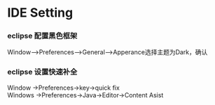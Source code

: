 




# IDE Setting

### eclipse 配置黑色框架
Window—>Preferences—>General—>Apperance选择主题为Dark，确认
### eclipse 设置快速补全
Window ->Preferences->key->quick fix  
Windows ->Preferences->Java->Editor->Content Asist
